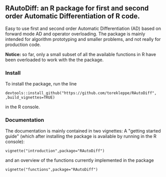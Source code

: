## RAutoDiff: an R package for first and second order Automatic Differentiation of R code.

Easy to use first and second order Automatic Differentiation (AD) based on forward mode AD and operator overloading. The package is mainly intended for algorithm prototyping and smaller problems, and not really for production code.
 

**Notice:** so far, only a small subset of all the available functions in R have been overloaded to work with the the package.

### Install
To install the package, run the line
```
devtools::install_github("https://github.com/torekleppe/RAutoDiff",
,build_vignettes=TRUE)
```
in the R console.

### Documentation
The documentation is mainly contained in two vignettes: A "getting started guide" (which after installing the package is available by running in the R console):
```
vignette("introduction",package="RAutoDiff")
```
and an overview of the functions currently implemented in the package
```
vignette("functions",package="RAutoDiff")
```
